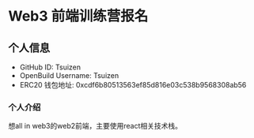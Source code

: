# Web3 前端训练营报名

## 个人信息

* GitHub ID: Tsuizen
* OpenBuild Username: Tsuizen
* ERC20 钱包地址: 0xcdf6b80513563ef85d816e03c538b9568308ab56

### 个人介绍

想all in web3的web2前端，主要使用react相关技术栈。
